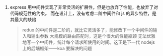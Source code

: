 1. express 用中间件实现了非常灵活的扩展性，但是也放弃了性能，也放弃了对代码规范性的约束。
   而在设计上，没有考虑二阶中间件和 js 的异步特性，是其最大的缺陷

   > redux 的中间件是二阶的，就比它灵活多了，能修改下一个中间件的输入和输出参数
   > 大规模的路由匹配时，这是个很大的性能瓶颈
   > 无法优雅地写一个中间件，统计每个请求所使用的时间。这正是下一代 nodejs 上的后端框架——koa 要解决的问题
